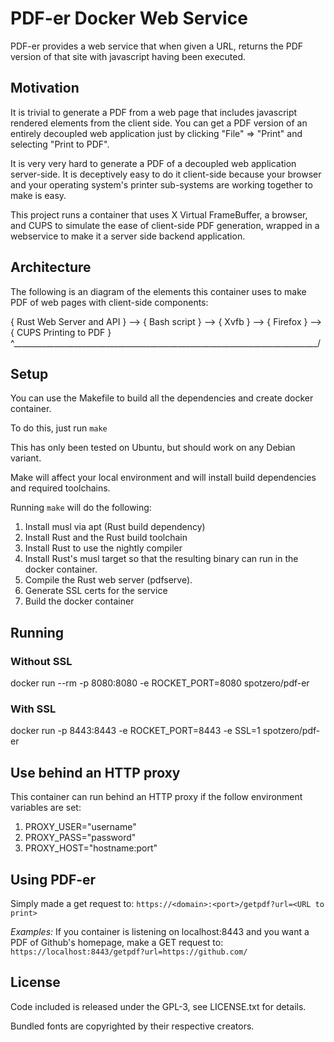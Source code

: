 # PDF-er Docker Web Service

PDF-er provides a web service that when given a URL, returns the PDF version of that site with javascript having been executed.

## Motivation

It is trivial to generate a PDF from a web page that includes javascript rendered elements from the client side. You can get a PDF version of an entirely decoupled web application just by clicking "File" => "Print" and selecting "Print to PDF".

It is very very hard to generate a PDF of a decoupled web application server-side. It is deceptively easy to do it client-side because your browser and your operating system's printer sub-systems are working together to make is easy.

This project runs a container that uses X Virtual FrameBuffer, a browser, and CUPS to simulate the ease of client-side PDF generation, wrapped in a webservice to make it a server side backend application.

## Architecture

The following is an diagram of the elements this container uses to make PDF of web pages with client-side components:

{ Rust Web Server and API } --> { Bash script } --> { Xvfb } --> { Firefox } --> { CUPS Printing to PDF }
             ^____________________________________________________________________________/

## Setup

You can use the Makefile to build all the dependencies and create docker container.

To do this, just run ```make```

This has only been tested on Ubuntu, but should work on any Debian variant.

Make will affect your local environment and will install build dependencies and required toolchains.

Running ```make``` will do the following:

1. Install musl via apt (Rust build dependency)
2. Install Rust and the Rust build toolchain
3. Install Rust to use the nightly compiler
4. Install Rust's musl target so that the resulting binary can run in the docker container.
5. Compile the Rust web server (pdfserve).
6. Generate SSL certs for the service
7. Build the docker container

## Running

### Without SSL
docker run --rm -p 8080:8080 -e ROCKET_PORT=8080 spotzero/pdf-er

### With SSL
docker run -p 8443:8443 -e ROCKET_PORT=8443 -e SSL=1 spotzero/pdf-er

## Use behind an HTTP proxy

This container can run behind an HTTP proxy if the follow environment variables are set:

1. PROXY_USER="username"
2. PROXY_PASS="password"
3. PROXY_HOST="hostname:port"

## Using PDF-er

Simply made a get request to: ```https://<domain>:<port>/getpdf?url=<URL to print>```

*Examples:* If you container is listening on localhost:8443 and you want a PDF of Github's homepage, make a GET request to: ```https://localhost:8443/getpdf?url=https://github.com/```

## License

Code included is released under the GPL-3, see LICENSE.txt for details.

Bundled fonts are copyrighted by their respective creators.

